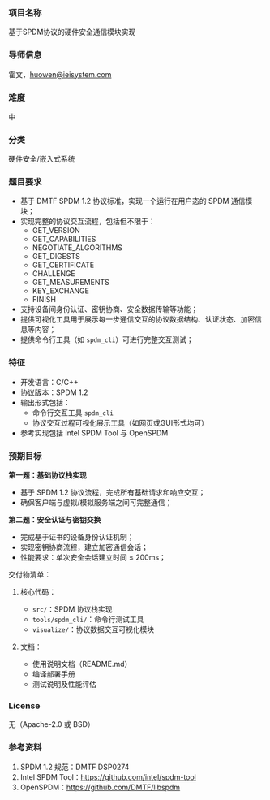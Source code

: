### 项目名称
基于SPDM协议的硬件安全通信模块实现  

### 导师信息
霍文，huowen@ieisystem.com  

### 难度
中  

### 分类
硬件安全/嵌入式系统  

### 题目要求  
- 基于 DMTF SPDM 1.2 协议标准，实现一个运行在用户态的 SPDM 通信模块；  
- 实现完整的协议交互流程，包括但不限于：  
  - GET_VERSION  
  - GET_CAPABILITIES  
  - NEGOTIATE_ALGORITHMS  
  - GET_DIGESTS  
  - GET_CERTIFICATE  
  - CHALLENGE  
  - GET_MEASUREMENTS  
  - KEY_EXCHANGE  
  - FINISH  
- 支持设备间身份认证、密钥协商、安全数据传输等功能；  
- 提供可视化工具用于展示每一步通信交互的协议数据结构、认证状态、加密信息等内容；  
- 提供命令行工具（如 `spdm_cli`）可进行完整交互测试；  

### 特征  
- 开发语言：C/C++  
- 协议版本：SPDM 1.2  
- 输出形式包括：  
  - 命令行交互工具 `spdm_cli`  
  - 协议交互过程可视化展示工具（如网页或GUI形式均可）  
- 参考实现包括 Intel SPDM Tool 与 OpenSPDM  

### 预期目标  

**第一题：基础协议栈实现**  
- 基于 SPDM 1.2 协议流程，完成所有基础请求和响应交互；  
- 确保客户端与虚拟/模拟服务端之间可完整通信；  

**第二题：安全认证与密钥交换**  
- 完成基于证书的设备身份认证机制；  
- 实现密钥协商流程，建立加密通信会话；  
- 性能要求：单次安全会话建立时间 ≤ 200ms；  

交付物清单：  
1. 核心代码：  
   - `src/`：SPDM 协议栈实现  
   - `tools/spdm_cli/`：命令行测试工具  
   - `visualize/`：协议数据交互可视化模块  

2. 文档：  
   - 使用说明文档（README.md）  
   - 编译部署手册  
   - 测试说明及性能评估  

### License
无（Apache-2.0 或 BSD）  

### 参考资料  
1. SPDM 1.2 规范：DMTF DSP0274  
2. Intel SPDM Tool：https://github.com/intel/spdm-tool  
3. OpenSPDM：https://github.com/DMTF/libspdm  
